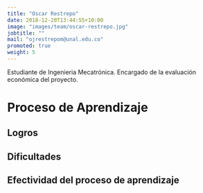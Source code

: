 ```yaml
---
title: "Oscar Restrepo"
date: 2018-12-20T13:44:55+10:00
image: "images/team/oscar-restrepo.jpg"
jobtitle: ""
mail: "ojrestrepom@unal.edu.co"
promoted: true
weight: 5
---
```


Estudiante de Ingenieria Mecatrónica. Encargado de la evaluación económica del proyecto.


# Proceso de Aprendizaje
## Logros
## Dificultades
## Efectividad del proceso de aprendizaje
